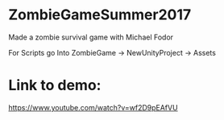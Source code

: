 # ZombieGameSummer2017
Made a zombie survival game with Michael Fodor

For Scripts go Into ZombieGame -> NewUnityProject -> Assets 

# Link to demo:
https://www.youtube.com/watch?v=wf2D9pEAfVU

